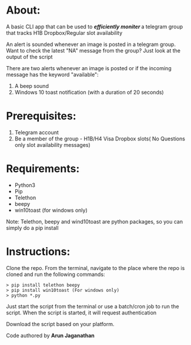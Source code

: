 # About:
A basic CLI app that can be used to <i><b> efficiently moniter </b></i> a telegram group that tracks H1B Dropbox/Regular slot availability  

An alert is sounded whenever an image is posted in a telegram group.  
Want to check the latest "NA" message from the group? Just look at the output of the script

There are two alerts whenever an image is posted or if the incoming message has the keyword "available":
1. A beep sound
2. Windows 10 toast notification (with a duration of 20 seconds)

# Prerequisites:

1. Telegram account
2. Be a member of the group - H1B/H4 Visa Dropbox slots( No Questions only slot availability messages)

# Requirements:  

- Python3
- Pip
- Telethon
- beepy
- win10toast (for windows only)

Note: Telethon, beepy and wind10toast are python packages, so you can simply do a pip install

# Instructions:
Clone the repo. From the terminal, navigate to the place where the repo is cloned and run the following commands:

~~~~
> pip install telethon beepy
> pip install win10toast (For windows only)
> python *.py
~~~~

Just start the script from the terminal or use a batch/cron job to run the script. When the script is started, it will request authentication

Download the script based on your platform.

Code authored by <b>Arun Jaganathan</b>
